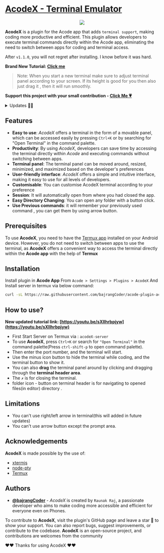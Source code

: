 # [AcodeX - Terminal Emulator](https://github.com/bajrangCoder/acode-plugin-acodex)
<p align="center"><img src="https://raw.githubusercontent.com/bajrangCoder/acode-plugin-acodex/main/icon.png"/></p>

**AcodeX** is a plugin for the Acode app that adds `terminal support`, making coding more productive and efficient. This plugin allows developers to execute terminal commands directly within the Acode app, eliminating the need to switch between apps for coding and terminal access.

After `v1.1.0`, you will not regret after installing. I know before it was hard.

**Brand New Tutorial: [Click me](https://youtu.be/sXlIhrbpjyw)**

> Note: When you start a new terminal make sure to adjust terminal panel according to your screen. If its height is good for you then also just drag it , then it will run smoothly.

**Support this project with your small contribution - <a href='https://github.com/sponsors/bajrangCoder'>Click Me 💗</a>**

<details>
    <summary>
        Updates 🤩🤩
    </summary>
    <br/>
    <details>
        <summary>
            <code><strong>v1.2.0</strong></code>
        </summary>
        <ul>
            <li>fixed issue related to saving state</li>
            <li>added color picker in plugin setting for themeing</li>
            <li>now it will remember your terminal state for better experience</li>
            <li>
            added to shortcut:
                <ul>
                    <li><kbd>Ctrl+I</kbd> - to clear the terminal</li>
                    <li><kbd>Ctrl+P</kbd> - to copy text from the terminal</li>
                </ul>
            </li>
        </ul>
    </details>
    <details>
        <summary>
            <code><strong>v1.1.8</strong></code>
        </summary>
        <ul>
            <li>improved accessibility</li>
            <li>floating button and terminal panel issue fixed</li>
            <li>minor twicks</li>
        </ul>
    </details>
    <details>
        <summary>
            <code><strong>v1.1.7</strong></code>
        </summary>
        <ul>
            <li>brand new tutorial link added in the readme of the plugin</li>
        </ul>
    </details>
    <details>
        <summary>
            <code><strong>v1.1.6</strong></code>
        </summary>
        <ul>
            <li>terminal issue fixed</li>
            <li>floating button improved, now it will be not hidden by keyboard</li>
            <li>internal changes</li>
        </ul>
    </details>
    <details>
        <summary>
            <code><strong>v1.1.5</strong></code>
        </summary>
        <p>Nothing fancy just a simple bugs 😑</p>
    </details>
    <details>
        <summary>
            <code><strong>v1.1.4</strong></code>
        </summary>
        <ul>
            <li>little bit change in layout and icon</li>
            <li>maximise terminal button is now draggable and you can drag it and keep it wherever you want</li>
            <li>fixed bugs related to folder icon</li>
            <li>removed changing of font family of terminal</li>
            <li>some minor changes</li>
        </ul>
    </details>
    <details>
        <summary>
            <code><strong>v1.1.1</strong></code>
        </summary>
        <ul>
            <li>changed icons</li>
            <li>improved context menu</li>
            <li>fixed bugs</li>
            <li>removed arrow button from terminal header, instead of this use acode arrow buttons</li>
        </ul>
    </details>
    <details>
        <summary>
            <code><strong>v1.1.0</strong></code>
        </summary>
        <ul>
            <li>Fixed Android keyboard issue, now you can use any keyboard you want</li>
            <li>Fixed paste functionality issue</li>
            <li>Fixed terminal unwanted behaviour</li>
            <li>Many internal changes to improve performance</li>
            <li>improved styling</li>
            <li>Note: almost every encountered bugs are fixed</li>
        </ul>
    </details>
    <details>
        <summary>
            <code><strong>v1.0.9</strong></code>
        </summary>
        <ul>
            <li>fixed bugs</li>
        </ul>
    </details>
    <details>
        <summary>
            <code><strong>v1.0.8</strong></code>
        </summary>
        <ul>
            <li>fixed bugs</li>
        </ul>
    </details>
    <details>
        <summary>
            <code><strong>v1.0.7</strong></code>
        </summary>
        <ul>
            <li>Added a button on terminal header for opening terminal in opened file directory.</li>
        </ul>
    </details>
    <details>
        <summary>
            <code><strong>v1.0.6</strong></code>
        </summary>
        <ul>
            <li>Added Arrow button instead of input field on terminal header to use feature of <code>v1.0.5</code></li>
            <li>Now if you will close the app without closing terminal, then when you open app again the terminal will be start automatically from where you have closed app.</li>
        </ul>
    </details>
    <details>
        <summary>
            <code><strong>v1.0.5</strong></code>
        </summary>
        <ul>
            <li>
                Now you can get previous command(history of command) same as Termux feature:
                <ul>
                    <li>For previous command -> <kbd>⇑</kbd></li>
                    <li>For next command -> <kbd>⇓</kbd></li>
                </ul>
            </li>
        </ul>
    </details>
    <details>
        <summary>
            <code><strong>v1.0.4</strong></code>
        </summary>
        <ul>
            <li>Now you can use any keyboard in terminal(recommend -> keyboard which cantains ctrl key and so on)</li>
            <li>Some Improvement</li>
            <li>There is little bit limitations with keys that will be fixed in next update</li>
            <li>
                Supported Keys
                <ul>
                    <li><kbd>Enter key</kbd></li>
                    <li><kbd>Space key</kbd></li>
                    <li><kbd>Ctrl+C key</kbd></li>
                    <li><kbd>Delete/Backspace key</kbd></li>
                    <li>Others treated as normal printable keys</li>
                </ul>
            </li>
        </ul>
    </details>
    <details>
        <summary>
            <code><strong>v1.0.3</strong></code>
        </summary>
        <ul>
            <li>Removed deprecated Acode API for smooth functioning in latest Acode</li>
        </ul>
    </details>
    <details>
        <summary>
            <code><strong>v1.0.2</strong></code>
        </summary>
        <ul>
            <li>Plugin Setting Ui improved</li>
            <li>For closing the terminal use <code>Ctrl+J</code></li>
        </ul>
    </details>
    <details>
        <summary>
            <code><strong>v1.0.1</strong></code>
        </summary>
        <ul>
            <li>
                Now you can customise terminal, by changing:
                    <ul>
                        <li>Font Size</li>
                        <li>Font Family</li>
                        <li>Cursor Style</li>
                        <li>Cursor Blink</li>
                        <li>Scroll back</li>
                        <li>Scroll Sensitivity</li>
                        <li>Theme</li>
                    </ul>
            </li>
        </ul>
    </details>
</details>

## Features

- **Easy to use**: _AcodeX_ offers a terminal in the form of a movable panel, which can be accessed easily by pressing `Ctrl+K` or by searching for "Open Terminal" in the command palette.
- **Productivity**: By using _AcodeX_, developers can save time by accessing the terminal directly within _Acode_ and executing commands without switching between apps.
- **Terminal panel**: The terminal panel can be moved around, resized, minimized, and maximized based on the developer's preferences
- **User-friendly interface**: _AcodeX_ offers a simple and intuitive interface, making it easy to use for all levels of developers.
- **Customisable**: You can customise AcodeX terminal according to your preference 
- **Session**: It will automatically open from where you had closed the app.
- **Easy Directory Changing**: You can open any folder with a button click.
- **Use Previous commands**: it will remember your previously used command , you can get them by using arrow button.

## Prerequisites

To use **AcodeX**, you need to have the [Termux app](https://termux.dev/en/) installed on your Android device. However, you do not need to switch between apps to use the terminal, as **AcodeX** offers a convenient way to access the terminal directly within the **Acode app** with the help of **Termux**

## Installation

Install plugin in **Acode App** From `Acode > Settings > Plugins > AcodeX`
And Install server in termux via below command:

```bash
curl -sL https://raw.githubusercontent.com/bajrangCoder/acode-plugin-acodex/main/installServer.sh | bash
```
    
## How to use?

**New updated tutorial link: [https://youtu.be/sXlIhrbpjyw](https://youtu.be/sXlIhrbpjyw)**

- First Start Server on Termux via : `acodeX-server`
- To use **AcodeX**, press `Ctrl+K` or search for `"Open Terminal"` in the command palette(Press `ctrl-shift-p` to open command palette). 
- Then enter the port number, and the terminal will start. 
- Use the minus icon button to hide the terminal while coding, and the terminal button to show it. 
- You can also **drag** the terminal panel around by clicking and dragging through the **terminal header area**. 
- The `✗` is for closing the terminal.
- folder icon - button on terminal header is for navigating to opened files(in editor) directory .

## Limitations

- You can't use right/left arrow in terminal(this will added in future updates)
- You can't use arrow button except the prompt area.

## Acknowledgements

**AcodeX** is made possible by the use of:

 - [xtermjs](https://xtermjs.org/)
 - [node-pty](https://github.com/microsoft/node-pty)
 - [Termux](https://termux.dev/en/)


## Authors

- **[@bajrangCoder](https://www.github.com/bajrangCoder)** - *AcodeX* is created by `Raunak Raj`, a passionate developer who aims to make coding more accessible and efficient for everyone even on Phones.


To contribute to **AcodeX**, visit the plugin's GitHub page and leave a star 🌟 to show your support. You can also report bugs, suggest improvements, or contribute to the codebase. **AcodeX** is an open-source project, and contributions are welcomes from the community

❤️❤️ Thanks for using AcodeX ❤️❤️
